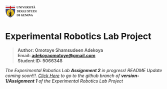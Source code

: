<a href="https://unige.it/en/">
<img src="images/genoa_logo.png" width="20%" height="20%" title="University of Genoa" alt="University of Genoa" >
</a>

# Experimental Robotics Lab Project

>**Author: Omotoye Shamsudeen Adekoya**   
 **Email: adekoyaomotoye@gmail.com** </br>
 **Student ID: 5066348**

*The Experimental Robotics Lab **Assignment 2** in progress! README Update coming soon!!!. [Click Here](https://github.com/Omotoye/Experimental-Robotics-Project/tree/version-1) to go to the github branch of __version-1/Assignment 1__ of the Experimental Robotics Lab Project*
